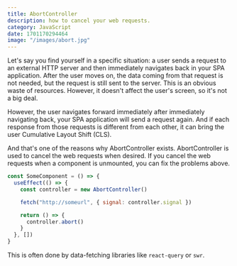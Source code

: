 ```yaml
---
title: AbortController
description: how to cancel your web requests.
category: JavaScript
date: 1701170294464
image: "/images/abort.jpg"
---
```


Let&#039;s say you find yourself in a specific situation: a user sends a request to an external HTTP server and then immediately navigates back in your SPA application. After the user moves on, the data coming from that request is not needed, but the request is still sent to the server. This is an obvious waste of resources. However, it doesn&#039;t affect the user&#039;s screen, so it&#039;s not a big deal. 

However, the user navigates forward immediately after immediately navigating back, your SPA application will send a request again. And if each response from those requests is different from each other, it can bring the user Cumulative Layout Shift (CLS).

And that&#039;s one of the reasons why AbortController exists. AbortController is used to cancel the web requests when desired. If you cancel the web requests when a component is unmounted, you can fix the problems above.

```javascript
const SomeComponent = () => {
  useEffect(() => {
    const controller = new AbortController()

    fetch("http://someurl", { signal: controller.signal })

    return () => {
      controller.abort()
    }
  }, [])
}
```

This is often done by data-fetching libraries like `react-query` or `swr`.